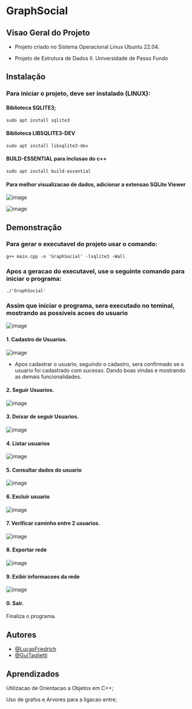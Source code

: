 
# GraphSocial

## Visao Geral do Projeto
 - Projeto criado no Sistema Operacional Linux Ubuntu 22.04.


 - Projeto de Estrutura de Dados II.
Universidade de Passo Fundo


## Instalação

### Para iniciar o projeto, deve ser instalado (LINUX):
#### Biblioteca SQLITE3;
    sudo apt install sqlite3

#### Biblioteca LIBSQLITE3-DEV
    sudo apt install libsqlite3-dev

#### BUILD-ESSENTIAL para inclusao do c++
    sudo apt install build-essential


#### Para melhor visualizacao de dados, adicionar a extensao SQLite Viewer
![image](https://github.com/lucasfriedrichh/GraphSocial/assets/91904246/ef317c9e-3af7-45c6-a47a-fa741dca5b7e)

![image](https://github.com/lucasfriedrichh/GraphSocial/assets/91904246/d5aaf3d3-76fb-40d8-8588-e991ea0d5f87)



## Demonstração
### Para gerar o executavel do projeto usar o comando:
    g++ main.cpp -o 'GraphSocial' -lsqlite3 -Wall

### Apos a geracao do executavel, use o seguinte comando para iniciar o programa:
    ./'GraphSocial'

### Assim que iniciar o programa, sera executado no teminal, mostrando as possiveis acoes do usuario

![image](https://github.com/lucasfriedrichh/GraphSocial/assets/91904246/e49d51de-926c-472a-9805-1f80dc417c1b)

 #### 1. Cadastro  de Usuarios.

![image](https://github.com/lucasfriedrichh/GraphSocial/assets/91904246/573812a1-1efc-40b9-848e-6621a1070c33)

 - Apos cadastrar o usuario, seguindo o cadastro, sera confirmado se o usuario foi cadastrado com sucesso. Dando boas vindas e mostrando as demais funcionalidades.

#### 2. Seguir Usuarios.
![image](https://github.com/lucasfriedrichh/GraphSocial/assets/91904246/bbdf31b2-aadd-40f0-b43d-b471b03ed9f5)

#### 3. Deixar de seguir Usuarios.

![image](https://github.com/lucasfriedrichh/GraphSocial/assets/91904246/15b0004c-15cc-423f-84ec-5d9f91c67734)

#### 4. Listar usuarios
![image](https://github.com/lucasfriedrichh/GraphSocial/assets/91904246/83f432c6-2975-4ab7-bb6a-9fcf9ecf9bb2)

#### 5. Consultar dados do usuario
![image](https://github.com/lucasfriedrichh/GraphSocial/assets/91904246/63768c3a-36ff-40b0-b5e9-90bcecec67a2)

#### 6. Excluir usuario
![image](https://github.com/lucasfriedrichh/GraphSocial/assets/91904246/00ec9158-ce47-47e7-854a-d10345895fcc)

#### 7. Verificar caminho entre 2 usuarios.
![image](https://github.com/lucasfriedrichh/GraphSocial/assets/91904246/79902b15-9232-404a-8fca-53bc29650b6e)

#### 8. Exportar rede
![image](https://github.com/lucasfriedrichh/GraphSocial/assets/91904246/1a11a1a9-2298-4ebf-971e-13ef2872d1b4)

#### 9. Exibir informacoes da rede
![image](https://github.com/lucasfriedrichh/GraphSocial/assets/91904246/7822bf25-74b8-45c1-9e4e-0d403da99598)

#### 0. Sair.
Finaliza o programa.


## Autores

- [@LucasFriedrich](https://www.github.com/lucasfriedrichh)
- [@GuiTaglietti](https://www.github.com/GuiTaglietti)


## Aprendizados

Utilizacao de Orientacao a Objetos em C++;

Uso de grafos e Arvores para a ligacao entre;